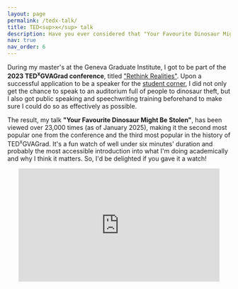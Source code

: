 ```yaml
---
layout: page
permalink: /tedx-talk/
title: TED<sup>x</sup> talk
description: Have you ever considered that "Your Favourite Dinosaur Might Be Stolen"?
nav: true
nav_order: 6
---
```


During my master's at the Geneva Graduate Institute, I got to be part of the **2023 TED<sup>x</sup>GVAGrad conference**, titled ["Rethink Realities"](https://tedxgvagrad.com/2023-rethink-realities). Upon a successful application to be a speaker for the [student corner](https://tedxgvagrad.com/2023-student-speakers), I did not only get the chance to speak to an auditorium full of people to dinosaur theft, but I also got public speaking and speechwriting training beforehand to make sure I could do so as effectively as possible.

The result, my talk **"Your Favourite Dinosaur Might Be Stolen"**, has been viewed over 23,000 times (as of January 2025), making it the second most popular one from the conference and the third most popular in the history of TED<sup>x</sup>GVAGrad. It's a fun watch of well under six minutes' duration and probably the most accessible introduction into what I'm doing academically and why I think it matters. So, I'd be delighted if you gave it a watch!

<div style="display: flex; justify-content: center; align-items: center; position: relative; padding-bottom: 50.625%; height: 0; overflow: hidden; max-width: 90%; margin: 0 auto;">
    <iframe style="position: absolute; top: 0; left: 0; width: 100%; height: 100%;" 
            src="https://www.youtube.com/embed/pVf-5-Jl41s" 
            frameborder="0" 
            allow="accelerometer; autoplay; encrypted-media; gyroscope; picture-in-picture" 
            allowfullscreen>
    </iframe>
</div>
